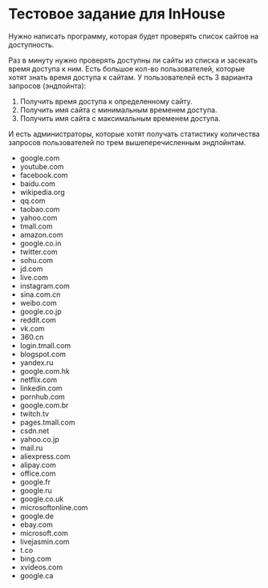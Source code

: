# Тестовое задание для InHouse

Нужно написать программу, которая будет проверять список сайтов на доступность.

Раз в минуту нужно проверять доступны ли сайты из списка и засекать время доступа к ним.
Есть большое кол-во пользователей, которые хотят знать время доступа к сайтам.
У пользователей есть 3 варианта запросов (эндпойнта):

1. Получить время доступа к определенному сайту.
2. Получить имя сайта с минимальным временем доступа.
3. Получить имя сайта с максимальным временем доступа.

И есть администраторы, которые хотят получать статистику количества запросов пользователей по трем вышеперечисленным эндпойнтам.

- google.com
- youtube.com
- facebook.com
- baidu.com
- wikipedia.org
- qq.com
- taobao.com
- yahoo.com
- tmall.com
- amazon.com
- google.co.in
- twitter.com
- sohu.com
- jd.com
- live.com
- instagram.com
- sina.com.cn
- weibo.com
- google.co.jp
- reddit.com
- vk.com
- 360.cn
- login.tmall.com
- blogspot.com
- yandex.ru
- google.com.hk
- netflix.com
- linkedin.com
- pornhub.com
- google.com.br
- twitch.tv
- pages.tmall.com
- csdn.net
- yahoo.co.jp
- mail.ru
- aliexpress.com
- alipay.com
- office.com
- google.fr
- google.ru
- google.co.uk
- microsoftonline.com
- google.de
- ebay.com
- microsoft.com
- livejasmin.com
- t.co
- bing.com
- xvideos.com
- google.ca
